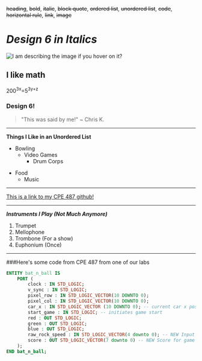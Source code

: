 ~~heading~~, ~~bold~~, ~~italic~~, ~~block quote~~, ~~ordered list~~, ~~unordered list~~, ~~code~~, ~~horizontal rule~~, ~~link~~, ~~image~~
# _Design 6 in Italics_
![I am describing the image if you hover on it?](https://avatars.githubusercontent.com/u/82727581?v=4)

## I like math
200<sup>3x</sup>=5<sup>3y+z</sup>
### Design 6!
> "This was said by me!" ~ Chris K.

<hr>

**Things I Like in an Unordered List**
- Bowling
  + Video Games
    + Drum Corps
* Food
  * Music

<hr>

[This is a link to my CPE 487 github!](https://github.com/Aoli03/DSD-Final-Lab-Project)

<hr>

***Instruments I Play \(Not Much Anymore)***
1. Trumpet
2. Mellophone
3. Trombone \(For a show)
4. Euphonium \(Once)
<hr>

###Here's some code from CPE 487 from one of our labs
```vhdl
ENTITY bat_n_ball IS
    PORT (
        clock : IN STD_LOGIC;
        v_sync : IN STD_LOGIC;
        pixel_row : IN STD_LOGIC_VECTOR(10 DOWNTO 0);
        pixel_col : IN STD_LOGIC_VECTOR(10 DOWNTO 0);
        car_x : IN STD_LOGIC_VECTOR (10 DOWNTO 0); -- current car x position
        start_game : IN STD_LOGIC; -- initiates game start
        red : OUT STD_LOGIC;
        green : OUT STD_LOGIC;
        blue : OUT STD_LOGIC;
        raw_rock_speed : IN STD_LOGIC_VECTOR(4 downto 0); -- NEW Input contains unmodified speed on range of 0 to 31
        score : OUT STD_LOGIC_VECTOR(7 downto 0) -- NEW Score for game needs to go to hexcount
    );
END bat_n_ball;
```
